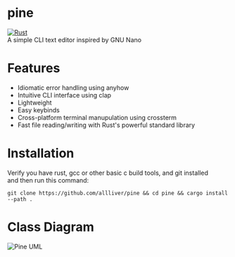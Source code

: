 # pine
[![Rust](https://github.com/AllLiver/pico/actions/workflows/rust.yml/badge.svg?branch=main)](https://github.com/AllLiver/pico/actions/workflows/rust.yml)  
A simple CLI text editor inspired by GNU Nano

# Features
 - Idiomatic error handling using anyhow  
 - Intuitive CLI interface using clap  
 - Lightweight  
 - Easy keybinds  
 - Cross-platform terminal manupulation using crossterm  
 - Fast file reading/writing with Rust's powerful standard library  

# Installation
Verify you have rust, gcc or other basic c build tools, and git installed  
and then run this command:
```
git clone https://github.com/allliver/pine && cd pine && cargo install --path .
```

# Class Diagram

![Pine UML](https://github.com/AllLiver/pine/blob/ec8910223ad1ee7547b49a698ceb223b77606e5a/img/pico-uml.svg "Pine UML")

